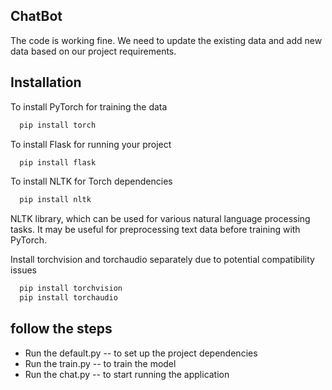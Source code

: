 
## ChatBot 

The code is working fine. We need to update the existing data and add new data based on our project requirements.

    
## Installation

To install PyTorch for training the data
```bash
  pip install torch
```

To install Flask for running your project
```bash
  pip install flask
```
To install NLTK for Torch dependencies
```bash
  pip install nltk
```
NLTK library, which can be used for various natural language processing tasks. It may be useful for preprocessing text data before training with PyTorch.   

Install torchvision and torchaudio separately due to potential compatibility issues
```bash
  pip install torchvision
  pip install torchaudio
```
## follow the steps


- Run the default.py   -- to set up the project dependencies
- Run the train.py     -- to train the model
- Run the chat.py      -- to start running the application

